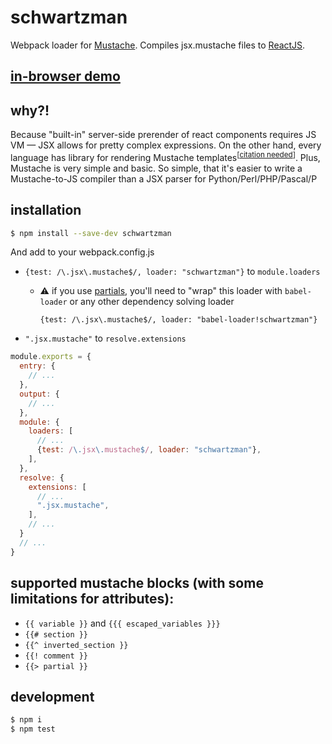 # schwartzman

Webpack loader for [Mustache](https://mustache.github.io). Compiles jsx.mustache files to [ReactJS](https://facebook.github.io/react).

## [in-browser demo](https://schwartzman.anton.codes)

## why?!
Because "built-in" server-side prerender of react components requires JS VM — JSX allows for pretty complex expressions. On the other hand, every language has library for rendering Mustache templates<sup>[[citation needed](https://xkcd.com/285/)]</sup>. Plus, Mustache is very simple and basic. So simple, that it's easier to write a Mustache-to-JS compiler than a JSX parser for Python/Perl/PHP/Pascal/P

## installation
```bash
$ npm install --save-dev schwartzman
```

And add to your webpack.config.js
* `{test: /\.jsx\.mustache$/, loader: "schwartzman"}` to `module.loaders`
  * :warning: if you use [partials](https://mustache.github.io/mustache.5.html#Partials), you'll need to "wrap" this loader with `babel-loader` or any other dependency solving loader

    `{test: /\.jsx\.mustache$/, loader: "babel-loader!schwartzman"}`
* `".jsx.mustache"` to `resolve.extensions`

```js
module.exports = {
  entry: {
    // ...
  },
  output: {
    // ...
  },
  module: {
    loaders: [
      // ...
      {test: /\.jsx\.mustache$/, loader: "schwartzman"},
    ],
  },
  resolve: {
    extensions: [
      // ...
      ".jsx.mustache",
    ],
    // ...
  }
  // ...
}
```

## supported mustache blocks (with some limitations for attributes):
* `{{ variable }}` and `{{{ escaped_variables }}}`
* `{{# section }}`
* `{{^ inverted_section }}`
* `{{! comment }}`
* `{{> partial }}`

## development
```bash
$ npm i
$ npm test
```
